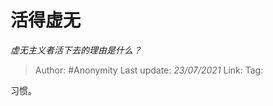 # 活得虚无
*虚无主义者活下去的理由是什么？*

> Author: #Anonymity
> Last update: *23/07/2021* 
> Link:
> Tag:    



习惯。



